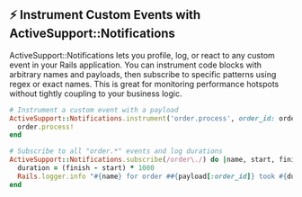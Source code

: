 ## ⚡ Instrument Custom Events with ActiveSupport::Notifications

ActiveSupport::Notifications lets you profile, log, or react to any custom event in your Rails application. You can instrument code blocks with arbitrary names and payloads, then subscribe to specific patterns using regex or exact names. This is great for monitoring performance hotspots without tightly coupling to your business logic.

```ruby
# Instrument a custom event with a payload
ActiveSupport::Notifications.instrument('order.process', order_id: order.id) do
  order.process!
end

# Subscribe to all "order.*" events and log durations
ActiveSupport::Notifications.subscribe(/order\./) do |name, start, finish, id, payload|
  duration = (finish - start) * 1000
  Rails.logger.info "#{name} for order ##{payload[:order_id]} took #{duration.round(2)}ms"
end
```
